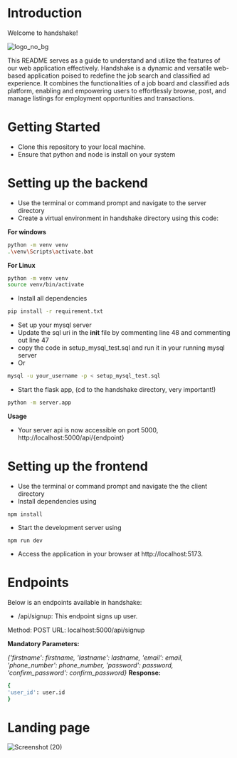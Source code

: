 # Introduction
Welcome to handshake!

![logo_no_bg](https://github.com/dominic-source/handshake/assets/68060853/e3d0eabe-d6d7-45d6-80c2-c73065d53fd3)

This README serves as a guide to understand and utilize the features of our web application effectively.
Handshake is a dynamic and versatile web-based application poised to redefine the job search and classified ad experience. It combines the functionalities of a job board and classified ads platform, enabling and empowering users to effortlessly browse, post, and manage listings for employment opportunities and transactions.

# Getting Started
- Clone this repository to your local machine.
- Ensure that python and node is install on your system

# Setting up the backend
- Use the terminal or command prompt and navigate to the server directory
- Create a virtual environment in handshake directory using this code:

**For windows**
```bash
python -m venv venv
.\venv\Scripts\activate.bat
```
**For Linux**
```bash
python -m venv venv
source venv/bin/activate
```
- Install all dependencies
```bash
pip install -r requirement.txt
```
- Set up your mysql server
- Update the sql uri in the __init__ file by commenting line 48 and commenting out line 47
- copy the code in setup_mysql_test.sql and run it in your running mysql server
- Or
```bash
mysql -u your_username -p < setup_mysql_test.sql
```
- Start the flask app, (cd to the handshake directory, very important!)
```bash
python -m server.app
```
**Usage**
- Your server api is now accessible on port 5000, http://localhost:5000/api/{endpoint}

# Setting up the frontend

- Use the terminal or command prompt and navigate the the client directory
- Install dependencies using
```
npm install
```
- Start the development server using
```
npm run dev
```
- Access the application in your browser at http://localhost:5173.

# Endpoints
Below is an endpoints available in handshake:
- /api/signup: This endpoint signs up user.

Method: POST
URL: localhost:5000/api/signup

**Mandatory Parameters:**

_{'firstname': firstname,
'lastname': lastname,
'email': email,
'phone_number': phone_number,
'password': password,
'confirm_password': confirm_password}_
**Response:**
```bash
{
'user_id': user.id
}
```
# Landing page
![Screenshot (20)](https://github.com/HandshakeOrg/handshake/assets/68060853/9de2d5ff-f839-4292-9484-8d7b87e341f2)
